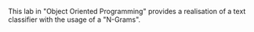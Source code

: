 This lab in "Object Oriented Programming" provides a realisation of a text classifier with the usage of a "N-Grams".